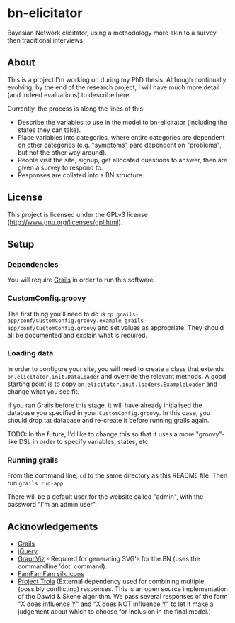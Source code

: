 # bn-elicitator

Bayesian Network elicitator, using a methodology more akin to a survey then traditional interviews.

## About

This is a project I'm working on during my PhD thesis.
Although continually evolving, by the end of the research project, I will have much more detail 
(and indeed evaluations) to describe here.

Currently, the process is along the lines of this:

 * Describe the variables to use in the model to bn-elicitator (including the states they can take).
 * Place variables into categories, where entire categories are dependent on other categories (e.g. "symptoms" pare dependent on "problems", but not the other way around).
 * People visit the site, signup, get allocated questions to answer, then are given a survey to respond to.
 * Responses are collated into a BN structure.

## License

This project is licensed under the GPLv3 license (http://www.gnu.org/licenses/gpl.html).

## Setup

### Dependencies

You will require [Grails](http://www.grails.org) in order to run this software.

### CustomConfig.groovy

The first thing you'll need to do is `cp grails-app/conf/CustomConfig.groovy.example grails-app/conf/CustomConfig.groovy` and set values as appropriate. They should all be documented and explain what is required.

### Loading data

In order to configure your site, you will need to create a class that extends `bn.elicitator.init.DataLoader` and
override the relevant methods. A good starting point is to copy `bn.elicitator.init.loaders.ExampleLoader` and change
what you see fit.

If you ran Grails before this stage, it will have already initialised the database you specified in your `CustomConfig.groovy`.
In this case, you should drop tat database and re-create it before running grails again.

TODO: In the future, I'd like to change this so that it uses a more "groovy"-like DSL in order to specify variables,
states, etc.

### Running grails

From the command line, `cd` to the same directory as this README file. Then run `grails run-app`.

There will be a default user for the website called "admin", with the password "I'm an admin user".

## Acknowledgements

* [Grails](http://www.grails.org)
* [jQuery](http://www.jquery.com)
* [GraphViz](http://www.graphviz.org) - Required for generating SVG's for the BN (uses the commandline 'dot' command).
* [FamFamFam silk icons](http://www.famfamfam.com/lab/icons/silk)
* [Project Troia](http://www.project-troia.com) (External dependency used for combining multiple (possibly conflicting) responses. This is an open source implementation of the Dawid & Skene algorithm. We pass several responses of the form "X does influence Y" and "X does NOT influence Y" to let it make a judgement about which to choose for inclusion in the final model.)
